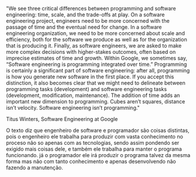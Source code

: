 "We see three critical differences between programming and software engineering: time, scale, and the trade-offs at play. On a software engineering project, engineers need to be more concerned with the passage of time and the eventual need for change. In a software engineering organization, we need to be more concerned about scale and efficiency, both for the software we produce as well as for the organization that is producing it. Finally, as software engineers, we are asked to make more complex decisions with higher-stakes outcomes, often based on imprecise estimates of time and growth. Within Google, we sometimes say, “Software engineering is programming integrated over time.” Programming is certainly a significant part of software engineering: after all, programming is how you generate new software in the first place. If you accept this distinction, it also becomes clear that we might need to delineate between programming tasks (development) and software engineering tasks (development, modification, maintenance). The addition of time adds an important new dimension to programming. Cubes aren’t squares, distance isn’t velocity. Software engineering isn’t programming."

Titus Winters, Software Engineering at Google

O texto diz que engenheiro de software e programador são coisas distintas, pois o engenheiro ele trabalha para produzir com vasta conhecimento no proceso não so apenas com as tecnologias, sendo assim pondendo ser exigido mais coisas dele, e também ele trabalha para manter o programa funcionando. já o programador ele irá produzir o programa talvez da mesma forma mas não com tanto conhecimento e apenas desenvolvendo não fazendo a manutenção.
